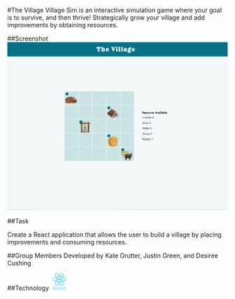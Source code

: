 #The Village
Village Sim is an interactive simulation game where your goal is to survive, and then thrive! Strategically grow your village and add improvements by obtaining resources.

##Screenshot
![TheVillage Screenshot](./src/assets/images/2023-05-17.png)

##Task

Create a React application that allows the user to build a village by placing improvements and consuming resources.

##Group Members
Developed by Kate Grutter, Justin Green, and Desiree Cushing

##Technology
<img src='https://github.com/devicons/devicon/blob/master/icons/react/react-original-wordmark.svg' title="React" alt="React" width="40" height="40"/>&nbsp;
